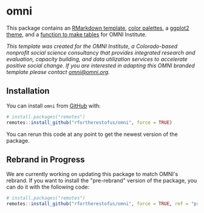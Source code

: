 
# omni

This package contains an [RMarkdown template](articles/rmarkdown.html),
[color palettes](articles/colors.html), a [ggplot2
theme](articles/theme.html), and a [function to make
tables](articles/tables.html) for OMNI Institute.

*This template was created for the OMNI Institute, a Colorado-based
nonprofit social science consultancy that provides integrated research
and evaluation, capacity building, and data utilization services to
accelerate positive social change. If you are interested in adapting
this OMNI branded template please contact <omni@omni.org>.*

## Installation

You can install `omni` from [GitHub](https://github.com/) with:

``` r
# install.packages("remotes")
remotes::install_github("rfortherestofus/omni", force = TRUE)
```

You can rerun this code at any point to get the newest version of the
package.

## Rebrand in Progress

We are currently working on updating this package to match OMNI's rebrand. If
you want to install the "pre-rebrand" version of the package, you can do it with
the following code:

``` r
# install.packages("remotes")
remotes::install_github("rfortherestofus/omni", force = TRUE, ref = "pre-rebrand")
```
